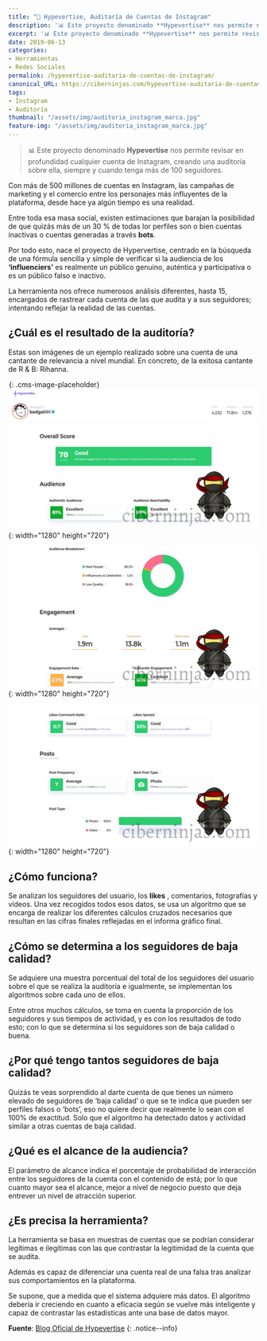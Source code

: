 ```yaml
---
title: "🔨 Hypevertise, Auditaría de Cuentas de Instagram"
description: '📊 Este proyecto denominado **Hypevertise** nos permite revisar en profundidad cualquier cuenta de Instagram, creando una auditoría sobre ella, siempre y cuando tenga más de 100 seguidores.'
excerpt: '📊 Este proyecto denominado **Hypevertise** nos permite revisar en profundidad cualquier cuenta de Instagram, creando una auditoría sobre ella, siempre y cuando tenga más de 100 seguidores.'
date: 2019-06-13
categories:
- Herramientas
- Redes Sociales
permalink: /hypevertise-auditaria-de-cuentas-de-instagram/
canonical_URL: https://ciberninjas.com/hypevertise-auditaria-de-cuentas-de-instagram/
tags:
- Instagram
- Auditoría
thumbnail: "/assets/img/auditoria_instagram_marca.jpg"
feature-img: "/assets/img/auditoria_instagram_marca.jpg"
---
```


> 📊 Este proyecto denominado **Hypevertise** nos permite revisar en profundidad cualquier cuenta de Instagram, creando una auditor&iacute;a sobre ella, siempre y cuando tenga m&aacute;s de 100 seguidores.

Con m&aacute;s de 500 millones de cuentas en Instagram, las campa&ntilde;as de marketing y el comercio entre los personajes m&aacute;s influyentes de la plataforma, desde hace ya alg&uacute;n tiempo es una realidad.

Entre toda esa masa social, existen estimaciones que barajan la posibilidad de que quiz&aacute;s m&aacute;s de un 30 % de todas lor perfiles son o bien cuentas inactivas o cuentas generadas a trav&eacute;s **bots**.

Por todo esto, nace el proyecto de Hypervertise, centrado en la b&uacute;squeda de una f&oacute;rmula sencilla y simple de verificar si la audiencia de los **‘influenciers’** es realmente un p&uacute;blico genuino, aut&eacute;ntica y participativa o es un p&uacute;blico falso e inactivo.

La herramienta nos ofrece numerosos an&aacute;lisis diferentes, hasta 15, encargados de rastrear cada cuenta de las que audita y a sus seguidores; intentando reflejar la realidad de las cuentas.

## &iquest;Cu&aacute;l es el resultado de la auditor&iacute;a?

Estas son im&aacute;genes de un ejemplo realizado sobre una cuenta de una cantante de relevancia a nivel mundial. En concreto, de la exitosa cantante de R & B: Rihanna.

![](data:image/png;base64,iVBORw0KGgoAAAANSUhEUgAAAAEAAAABCAYAAAAfFcSJAAAADUlEQVQYV2P4////fwAJ+wP9BUNFygAAAABJRU5ErkJggg==){: .cms-image-placeholder}![Resultados de auditor&amp;iacute;a creada sobre una cuenta de relevancia, visto en Ciberninjas](/assets/img/auditoria_1_marca.jpg "Resultados de auditor&amp;iacute;a creada sobre una cuenta de relevancia, visto en Ciberninjas"){: width="1280" height="720"}

![Resultados gr&amp;aacute;ficos generados de una auditor&amp;iacute;a en una cuenta de millones de usuarios, visto en Ciberninjas](/assets/img/auditoria_2_marca.jpg "Resultados gr&amp;aacute;ficos generados de una auditor&amp;iacute;a en una cuenta de millones de usuarios, visto en Ciberninjas"){: width="1280" height="720"}

![Auditor&amp;iacute;a ejecutada en una importante cuenta de Instagram, visto en Ciberninjas](/assets/img/auditoria_3_marca.jpg "Auditor&amp;iacute;a ejecutada en una importante cuenta de Instagram, visto en Ciberninjas"){: width="1280" height="720"}

## &iquest;C&oacute;mo funciona?

Se analizan los seguidores del usuario, los **likes** , comentarios, fotograf&iacute;as y v&iacute;deos. Una vez recogidos todos esos datos, se usa un algoritmo que se encarga de realizar los diferentes c&aacute;lculos cruzados necesarios que resultan en las cifras finales reflejadas en el informa gr&aacute;fico final.

## &iquest;C&oacute;mo se determina a los seguidores de baja calidad?

Se adquiere una muestra porcentual del total de los seguidores del usuario sobre el que se realiza la auditor&iacute;a e igualmente, se implementan los algoritmos sobre cada uno de ellos.

Entre otros muchos c&aacute;lculos, se toma en cuenta la proporci&oacute;n de los seguidores y sus tiempos de actividad, y es con los resultados de todo esto; con lo que se determina si los seguidores son de baja calidad o buena.

## &iquest;Por qu&eacute; tengo tantos seguidores de baja calidad?

Quiz&aacute;s te veas sorprendido al darte cuenta de que tienes un n&uacute;mero elevado de seguidores de ‘baja calidad’ o que se te indica que pueden ser perfiles falsos o ‘bots’, eso no quiere decir que realmente lo sean con el 100% de exactitud. Solo que el algoritmo ha detectado datos y actividad similar a otras cuentas de baja calidad.

## &iquest;Qu&eacute; es el alcance de la audiencia?

El par&aacute;metro de alcance indica el porcentaje de probabilidad de interacci&oacute;n entre los seguidores de la cuenta con el contenido de est&aacute;; por lo que cuanto mayor sea el alcance, mejor a nivel de negocio puesto que deja entrever un nivel de atracci&oacute;n superior.

## &iquest;Es precisa la herramienta?

La herramienta se basa en muestras de cuentas que se podr&iacute;an considerar leg&iacute;timas e ileg&iacute;timas con las que contrastar la legitimidad de la cuenta que se audita.

Adem&aacute;s es capaz de diferenciar una cuenta real de una falsa tras analizar sus comportamientos en la plataforma.

Se supone, que a medida que el sistema adquiere m&aacute;s datos. El algoritmo deber&iacute;a ir creciendo en cuanto a eficacia seg&uacute;n se vuelve m&aacute;s inteligente y capaz de contrastar las estad&iacute;sticas ante una base de datos mayor.

**Fuente**\: [Blog Oficial de Hypevertise](https://kutt.it/instagram_auditoria)
{: .notice--info}